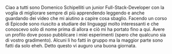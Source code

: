 

Ciao a tutti sono Domenico Schipelliti un junior Full-Stack-Developer con la voglia di migliorare sempre di più apprendendo leggendo e anche guardando dei video che mi aiutino a capire cosa sbaglio.
Facendo un corso di Epicode sono riuscito a studiare dei linguaggi molto interessanti e che conoscevo solo di nome prima di allora e ciò mi ha portato fino a qui. Avere un profilo dove posso pubblicare
i miei esperimenti (spero che qualcuno sia di vostro gradimento). Alcuni li ho fatti in gruppo ma la maggior parte sono fatti da solo eheh. Detto questo vi auguro una buona giornata.



